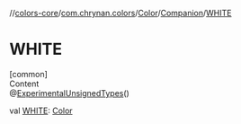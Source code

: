 //[colors-core](../../../../index.md)/[com.chrynan.colors](../../index.md)/[Color](../index.md)/[Companion](index.md)/[WHITE](-w-h-i-t-e.md)



# WHITE  
[common]  
Content  
@[ExperimentalUnsignedTypes](https://kotlinlang.org/api/latest/jvm/stdlib/kotlin/-experimental-unsigned-types/index.html)()  
  
val [WHITE](-w-h-i-t-e.md): [Color](../index.md)  



